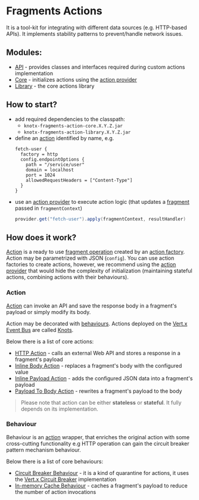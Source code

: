# Fragments Actions
It is a tool-kit for integrating with different data sources (e.g. HTTP-based APIs). It 
implements stability patterns to prevent/handle network issues.

## Modules:
- [API](https://github.com/Knotx/knotx-fragments/tree/master/action/api) - provides classes and interfaces required during custom actions implementation
- [Core](https://github.com/Knotx/knotx-fragments/tree/master/action/core) - initializes actions using the [action provider](https://github.com/Knotx/knotx-fragments/tree/master/action/core#action-provider)
- [Library](https://github.com/Knotx/knotx-fragments/tree/master/action/library) - the core actions library

## How to start?
- add required dependencies to the classpath:
  - `knotx-fragments-action-core.X.Y.Z.jar`
  - `knotx-fragments-action-library.X.Y.Z.jar`
- define an [action](#action) identified by name, e.g.
  ```hocon
  fetch-user {
    factory = http
    config.endpointOptions {
      path = "/service/user"
      domain = localhost
      port = 1024
      allowedRequestHeaders = ["Content-Type"]
    }
  }  
- use an [action provider](https://github.com/Knotx/knotx-fragments/tree/master/action/core#action-provider) 
  to execute action logic (that updates a [fragment](https://github.com/Knotx/knotx-fragments/tree/master/api#fragment)
  passed in `fragmentContext`)
  ```java
  provider.get("fetch-user").apply(fragmentContext, resultHandler)
  ```

## How does it work?
[Action](#action) is a ready to use [fragment operation](https://github.com/Knotx/knotx-fragments/tree/master/api#fragment-operation) 
created by an [action factory](https://github.com/Knotx/knotx-fragments/tree/master/action/api#action-factory). Action may be parametrized with JSON (`config`). 
You can use action factories to create actions, however, we recommend using the [action provider](https://github.com/Knotx/knotx-fragments/tree/master/action/core#action-provider) 
that would hide the complexity of initialization (maintaining stateful actions, combining actions 
with their behaviours).

### Action
[Action](https://github.com/Knotx/knotx-fragments/tree/master/action/api#action) can invoke an API 
and save the response body in a fragment's payload or simply modify its body.

Action may be decorated with [behaviours](#behaviour). Actions deployed on the [Vert.x Event Bus](https://vertx.io/docs/vertx-core/java/#event_bus) 
are called [Knots](https://github.com/Knotx/knotx-fragments/tree/master/action/api#knot).

Below there is a list of core actions:
- [HTTP Action](https://github.com/Knotx/knotx-fragments/tree/master/action/library#http-action) - calls an external Web API and stores a response in a fragment's payload
- [Inline Body Action](https://github.com/Knotx/knotx-fragments/tree/master/action/library#inline-body-action) - replaces a fragment's body with the configured value
- [Inline Payload Action](https://github.com/Knotx/knotx-fragments/tree/master/action/library#inline-payload-action) - adds the configured JSON data into a fragment's payload
- [Payload To Body Action](https://github.com/Knotx/knotx-fragments/tree/master/action/library#payload-to-body-action) - rewrites a fragment's payload to the body

> Please note that action can be either **stateless** or **stateful**. It fully depends on its implementation.

### Behaviour
Behaviour is an [action](#action) wrapper, that enriches the original action with some 
cross-cutting functionality e.g HTTP operation can gain the circuit breaker pattern mechanism behaviour.

Below there is a list of core behaviours:
- [Circuit Breaker Behaviour](https://github.com/Knotx/knotx-fragments/tree/master/action/library#circuit-breaker-behaviour) - it is a kind of quarantine for actions, it uses the [Vert.x Circuit Breaker](https://vertx.io/docs/vertx-circuit-breaker/java/) implementation
- [In-memory Cache Behaviour](https://github.com/Knotx/knotx-fragments/tree/master/action/library#in-memory-cache-behaviour) - caches a fragment's payload to reduce the number of action invocations

